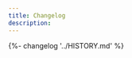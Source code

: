 ```yaml
---
title: Changelog
description:
---
```


{%- changelog '../HISTORY.md' %}

<!-- Change this to force a deployment 02 -->
